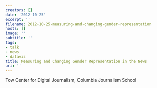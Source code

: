 ```yaml
---
creators: []
date: '2012-10-25'
excerpt: ''
filename: 2012-10-25-measuring-and-changing-gender-representation
hosts: []
image: ''
subtitle: ''
tags:
- talk
- news
- dataviz
title: Measuring and Changing Gender Representation in the News
uri: ''
---
```


Tow Center for Digital Journalism, Columbia Journalism School